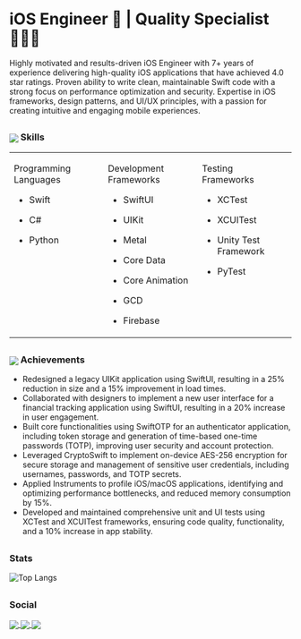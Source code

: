 <h1 align="left"> iOS Engineer 📱 |  Quality Specialist 👨🏽‍💻 </h1>

Highly motivated and results-driven iOS Engineer with 7+ years of experience delivering high-quality iOS applications that have achieved 4.0 star ratings. Proven ability to write clean, maintainable Swift code with a strong focus on performance optimization and security. Expertise in iOS frameworks, design patterns, and UI/UX principles, with a passion for creating intuitive and engaging mobile experiences. 

## <h3 align="left"> <img align="center" src="https://img.icons8.com/color/50/xcode.png"/> Skills</h3>

<table style="table-layout: fixed; width: 100%;">
  <tr>
    <td valign="top" width="33%">

Programming Languages
- Swift
- C#
- Python

    </td>
    <td valign="top" width="33%">

Development Frameworks
- SwiftUI
- UIKit
- Metal
- Core Data
- Core Animation
- GCD
- Firebase

    </td>
    <td valign="top" width="33%">

Testing Frameworks
- XCTest
- XCUITest
- Unity Test Framework
- PyTest


    </td>    
</table>


## <h3 align="left"> <img align="center" src="https://img.icons8.com/color/50/trophy.png"/> Achievements</h3>

- Redesigned a legacy UIKit application using SwiftUI, resulting in a 25% reduction in size and a 15% improvement in load times.
- Collaborated with designers to implement a new user interface for a financial tracking application using SwiftUI, resulting in a 20% increase in user engagement.
- Built core functionalities using SwiftOTP for an authenticator application, including token storage and generation of time-based one-time passwords (TOTP), improving user security and account protection.
- Leveraged CryptoSwift to implement on-device AES-256 encryption for secure storage and management of sensitive user credentials, including usernames, passwords, and TOTP secrets.
- Applied Instruments to profile iOS/macOS applications, identifying and optimizing performance bottlenecks, and reduced memory consumption by 15%.
- Developed and maintained comprehensive unit and UI tests using XCTest and XCUITest frameworks, ensuring code quality, functionality, and a 10% increase in app stability.


## <h3 align="left">Stats</h3>

![Top Langs](https://github-readme-stats.vercel.app/api/top-langs/?username=KelCodesStuff&theme=gotham)

## <h3 align="left">Social</h3>

<p align="left">
  <a href="https://linkedin.com/in/kelcodes" > <img align="center" src="https://img.icons8.com/color/50/linkedin.png"/> </a>
  <a href="https://twitter.com/kelcodesstuff" > <img align="center" src="https://img.icons8.com/color/50/twitter.png"/> </a>
  <a href="https://twitch.com/kelcodes" > <img align="center" src="https://img.icons8.com/color/50/twitch.png"/> </a>
</p>
